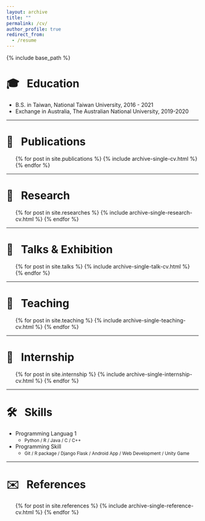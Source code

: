 ```yaml
---
layout: archive
title: ""
permalink: /cv/
author_profile: true
redirect_from:
  - /resume
---
```


{% include base_path %}

🎓 &nbsp; Education
======
* B.S. in Taiwan, National Taiwan University, 2016 - 2021
* Exchange in Australia, The Australian National University, 2019-2020

---

📔 &nbsp; Publications
======
  <ul>{% for post in site.publications %}
    {% include archive-single-cv.html %}
  {% endfor %}</ul>

  ---

🔬 &nbsp; Research
======
  <ul>{% for post in site.researches %}
    {% include archive-single-research-cv.html %}
  {% endfor %}</ul>

  ---

🎤 &nbsp; Talks & Exhibition
======
  <ul>{% for post in site.talks %}
    {% include archive-single-talk-cv.html %}
  {% endfor %}</ul>

  ---

🏫 &nbsp; Teaching
======
  <ul>{% for post in site.teaching %}
    {% include archive-single-teaching-cv.html %}
  {% endfor %}</ul>

---

💼 &nbsp; Internship
======
<ul>{% for post in site.internship %}
  {% include archive-single-internship-cv.html %}
{% endfor %}</ul>

---

🛠 &nbsp; Skills
======
* Programming Languag 1
  * <small>Python / R / Java / C / C++</small>
* Programming Skill
  * <small>Git / R package / Django Flask / Android App / Web Development / Unity Game</small>

---

✉️ &nbsp; References
======
<ul>{% for post in site.references %}
  {% include archive-single-reference-cv.html %}
{% endfor %}</ul>
